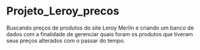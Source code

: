 # Projeto_Leroy_precos
Buscando preços de produtos do site Leroy Merlin e criando um banco de dados com a finalidade de gerenciar quais foram os produtos que tiveram seus preços alterados com o passar do tempo.

